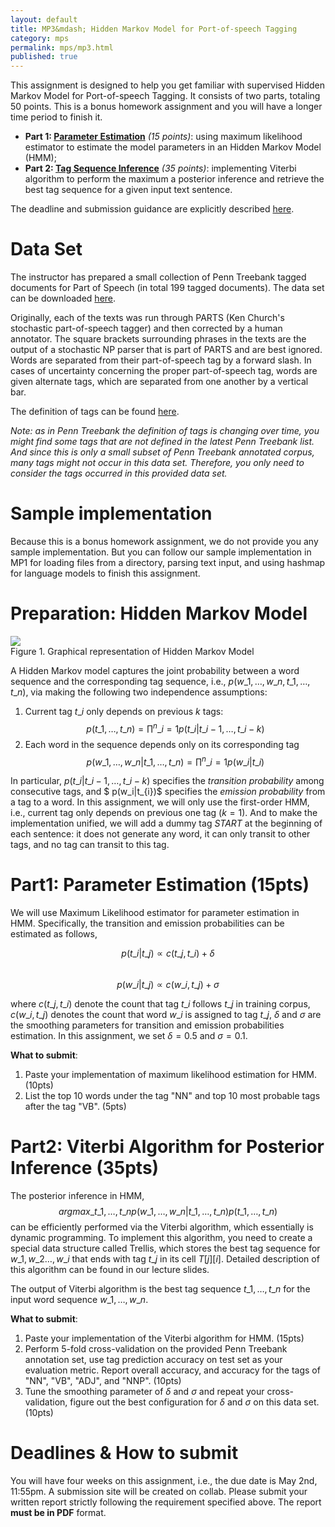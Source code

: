 ```yaml
---
layout: default     
title: MP3&mdash; Hidden Markov Model for Port-of-speech Tagging     
category: mps    
permalink: mps/mp3.html    
published: true    
---
```


This assignment is designed to help you get familiar with supervised Hidden Markov Model for Port-of-speech Tagging. It consists of two parts, totaling 50 points. This is a bonus homework assignment and you will have a longer time period to finish it.

<!--snippet-->

* **Part 1: [Parameter Estimation](#est)** *(15 points)*: using maximum likelihood estimator to estimate the model parameters in an Hidden Markov Model (HMM);
* **Part 2: [Tag Sequence Inference](#inf)** *(35 points)*: implementing Viterbi algorithm to perform the maximum a posterior inference and retrieve the best tag sequence for a given input text sentence.

The deadline and submission guidance are explicitly described [here](#time).

# Data Set

The instructor has prepared a small collection of Penn Treebank tagged documents for Part of Speech (in total 199 tagged documents). The data set can be downloaded [here]({{site.baseurl}}/docs/codes/postag.zip). 

Originally, each of the texts was run through PARTS (Ken Church's stochastic part-of-speech tagger) and then corrected by a human annotator. The square brackets surrounding phrases in the texts are the output of a stochastic NP parser that is part of PARTS and are best ignored. Words are separated from their part-of-speech tag by a forward slash. In cases of uncertainty concerning the proper part-of-speech tag, words are given alternate tags, which are separated from one another by a vertical bar.

The definition of tags can be found [here](http://www.ling.upenn.edu/courses/Fall_2003/ling001/penn_treebank_pos.html). 

*Note: as in Penn Treebank the definition of tags is changing over time, you might find some tags that are not defined in the latest Penn Treebank list. And since this is only a small subset of Penn Treebank annotated corpus, many tags might not occur in this data set. Therefore, you only need to consider the tags occurred in this provided data set.*

# Sample implementation

Because this is a bonus homework assignment, we do not provide you any sample implementation. But you can follow our sample implementation in MP1 for loading files from a directory, parsing text input, and using hashmap for language models to finish this assignment.  

# <a name="preparation"></a>Preparation: Hidden Markov Model

![]({{site.baseurl}}/docs/codes/HMM.PNG)                                 
Figure 1. Graphical representation of Hidden Markov Model

A Hidden Markov model captures the joint probability between a word sequence and the corresponding tag sequence, i.e., $p(w\_1,\dots,w\_n,t\_1,\dots,t\_n)$, via making the following two independence assumptions:               
1. Current tag $t\_i$ only depends on previous $k$ tags:               
	$$p(t\_1,\dots,t\_n)=\prod^n\_{i=1} p(t\_i|t\_{i-1},\dots,t\_{i-k})$$           
2. Each word in the sequence depends only on its corresponding tag
	$$p(w\_1,\dots,w\_n|t\_1,\dots,t\_n)=\prod^n\_{i=1} p(w\_i|t\_{i})$$

In particular, $p(t\_i|t\_{i-1},\dots,t\_{i-k})$ specifies the *transition probability* among consecutive tags, and $ p(w\_i|t\_{i})$ specifies the *emission probability* from a tag to a word. In this assignment, we will only use the first-order HMM, i.e., current tag only depends on previous one tag ($k=1$). And to make the implementation unified, we will add a dummy tag *START* at the beginning of each sentence: it does not generate any word, it can only transit to other tags, and no tag can transit to this tag.      

# <a name="est"></a>Part1: Parameter Estimation (15pts)      

We will use Maximum Likelihood estimator for parameter estimation in HMM. Specifically, the transition and emission probabilities can be estimated as follows,

$$p(t\_i|t\_j)\propto c(t\_j,t\_i)+\delta$$                     
$$p(w\_i|t\_j)\propto c(w\_i,t\_j)+\sigma$$

where $c(t\_j,t\_i)$ denote the count that tag $t\_i$ follows $t\_j$ in training corpus, $c(w\_i,t\_j)$ denotes the count that word $w\_i$ is assigned to tag $t\_j$, $\delta$ and $\sigma$ are the smoothing parameters for transition and emission probabilities estimation. In this assignment, we set $\delta=0.5$ and $\sigma=0.1$. 

**What to submit**: 

1. Paste your implementation of maximum likelihood estimation for HMM. (10pts)
2. List the top 10 words under the tag "NN" and top 10 most probable tags after the tag "VB". (5pts) 
 
# <a name="inf"></a>Part2: Viterbi Algorithm for Posterior Inference (35pts)

The posterior inference in HMM, 
$$argmax\_{t\_1,\dots,t\_n} p(w\_1,\dots,w\_n|t\_1,\dots,t\_n)p(t\_1,\dots,t\_n)$$
can be efficiently performed via the Viterbi algorithm, which essentially is dynamic programming. To implement this algorithm, you need to create a special data structure called Trellis, which stores the best tag sequence for $w\_1,w\_2\dots,w\_i$ that ends with tag $t\_j$ in its cell $T[j][i]$. Detailed description of this algorithm can be found in our lecture slides. 

The output of Viterbi algorithm is the best tag sequence $t\_1,\dots,t\_n$ for the input word sequence $w\_1,\dots,w\_n$.

**What to submit**:

1. Paste your implementation of the Viterbi algorithm for HMM. (15pts)
2. Perform 5-fold cross-validation on the provided Penn Treebank annotation set, use tag prediction accuracy on test set as your evaluation metric. Report overall accuracy, and accuracy for the tags of "NN", "VB", "ADJ", and "NNP". (10pts)
3. Tune the smoothing parameter of $\delta$ and $\sigma$ and repeat your cross-validation, figure out the best configuration for $\delta$ and $\sigma$ on this data set. (10pts)

# <a name="time"></a>Deadlines & How to submit

You will have four weeks on this assignment, i.e., the due date is May 2nd, 11:55pm. A submission site will be created on collab. Please submit your written report strictly following the requirement specified above. The report **must be in PDF** format.   

